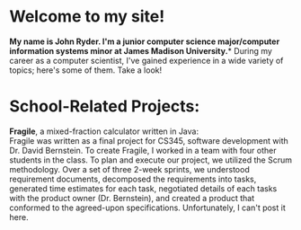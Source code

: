 # Welcome to my site!
**My name is John Ryder. I'm a junior computer science major/computer information systems minor at James Madison University.***
During my career as a computer scientist, I've gained experience in a wide variety of topics; here's some of them. Take a look!

# School-Related Projects:
**Fragile**, a mixed-fraction calculator written in Java:<br />
  Fragile was written as a final project for CS345, software development with Dr. David Bernstein. To create Fragile, I worked
in a team with four other students in the class. To plan and execute our project, we utilized the Scrum methodology. Over a set
of three 2-week sprints, we understood requirement documents, decomposed the requirements into tasks, generated time estimates
for each task, negotiated details of each tasks with the product owner (Dr. Bernstein), and created a product that conformed to
the agreed-upon specifications. Unfortunately, I can't post it here.


